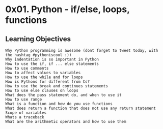 # 0x01. Python - if/else, loops, functions
## Learning Objectives

    Why Python programming is awesome (dont forget to tweet today, with the hashtag #pythoniscool :))
    Why indentation is so important in Python
    How to use the if, if ... else statements
    How to use comments
    How to affect values to variables
    How to use the while and for loops
    How is Pythons for different from Cs?
    How to use the break and continues statements
    How to use else clauses on loops
    What does the pass statement do, and when to use it
    How to use range
    What is a function and how do you use functions
    What does return a function that does not use any return statement
    Scope of variables
    Whats a traceback
    What are the arithmetic operators and how to use them

